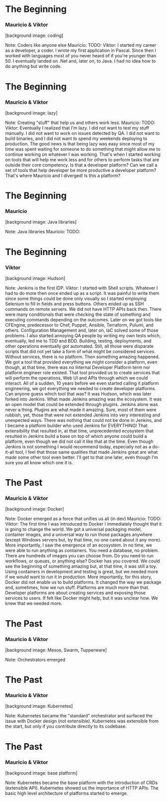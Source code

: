 # The Beginning

### Mauricio & Viktor

[background image: coding]

Note:
Coders like anyone else
Mauricio: TODO:
Viktor: I started my career as a developer, a coder. I wrote my first application in Pascal. Since then I worked with languages most of you never heard of if you're younger than 50. I eventually landed on .Net and, later on, to Java. I had no idea how to do anything but write code.


# The Beginning

### Mauricio & Viktor

[background image: lazy]

Note:
Creating "stuff" that help us and others work less.
Mauricio: TODO:
Viktor: Eventually I realized that I'm lazy. I did not want to test my stuff manually. I did not want to work on issues detected by QA. I did not want to build binaries, and I did not want to spend my weekends deploying to production. The good news is that being lazy was easy since most of my time was spent waiting for someone to do something that might allow me to continue working on whatever I was working. That's when I started working on tools that will help me work less and for others to perform tasks that are outside their core competency.
Is that a developer platform? Can we call a set of tools that help developer be more productive a developer platform?
That's where Mauricio and I diverged!
Is this a platform?


# The Beginning

### Mauricio

[background image: Java libraries]

Note:
Java libraries
Mauricio: TODO:


# The Beginning

### Viktor

[background image: Hudson]

Note:
Jenkins is the first IDP.
Viktor: I started with Shell scripts. Whatever I had to do more then once ended up as a script. It was painful to write them since some things could be done only visually so I started employing Selenium to fill in fields and press buttons. Others ended up as SSH commands on remote servers. We did not have HTTP APIs back then.
There were many conditionals that were checking the state of something and executing commands depending on the outcomes. Later on we got tools like CFEngine, predecessor to Chef, Puppet, Ansible, Terraform, Pulumi, and others. Configuration Management and, later on, IaC solved some of those problems.
I also started annoying QA people by writing my own tests which, eventually, led me to TDD and BDD.
Building, testing, deployments, and other operations eventually got automated.
Still, all those were disparate scripts that did not yet take a form of what might be considered services. Without services, there is no platform.
Then something amazing happened. We got a tool that provided everything we might consider a platform, even though, at that time, there was no Internal Developer Platform term nor platform engineer role existed.
That tool provided us to create services that will perform the operations, Web UI and APIs through which we could interact. All of a sudden, 10 years before we even started calling it platform engineering, we got everything we needed to create developer platforms.
Can anyone guess which tool that was?
It was Hudson, which was later forked into Jenkins.
What made Jenkins amazing was the ecosystem. It was an open model that could be extended through plugins. Jenkins alone was never a thing. Plugins are what made it amazing. Sure, most of them were rubbish, yet, those that were not extended Jenkins into very interesting and unexpected ways. There was nothing that could not be done in Jenkins, and I became a platform builder who used Jenkins for EVERYTHING!
That extensibility that resulted in, at that time, unprecedented ecosystem that resulted in Jenkins build a base on top of which anyone could build a platform, even though we did not call it like that at the time. Even though Jenkins is not something I would recommend today, especially not as a do-it-all tool, I feel that those same qualities that made Jenkins great are what made some other tool even better. I'll get to that one later, even though I'm sure you all know which one it is.


# The Past

### Mauricio & Viktor

[background image: Docker]

Note:
Docker emerged as a force that unifies us all (in dev)
Mauricio: TODO:
Viktor: The first time I was introduced to Docker I immediately thought that it is going to change the world. We got a universal packaging model, container images, and a universal way to run those packages anywhere (except Windows servers but, by that time, no one cared about it any more). More importantly, I saw the emergence of an ecosystem. In no time, we were able to run anything as containers. You need a database, no problem. There are hundreds of images you can choose from. Do you need to run workflows, or queues, or anything else? Docker has you covered. We could see the beginning of something amazing but, at that time, it was still a toy. Using containers in development and testing is great, but we needed more if we would want to run it in production. More importantly, for this story, Docker did not enable us to build platforms. It changed the way we package and, sometimes, how we run stuff. Platforms are much more than that. Developer platforms are about creating services and exposing those services to users. If felt like Docker might help, but it was unclear how. We knew that we needed more.


# The Past

### Mauricio & Viktor

[background image: Mesos, Swarm, Tupperware]

Note:
Orchestrators emerged


# The Past

### Mauricio & Viktor

[background image: Kubernetes]

Note:
Kubernetes became the "standard" orchestrator and surfaced the issue with Docker design (not extensible). Kubernetes was extensible from the start, but only if you contribute directly to its codebase.


# The Past

### Mauricio & Viktor

[background image: base platform]

Note:
Kubernetes became the base platform with the introduction of CRDs (extensible API). Kubernetes showed us the importance of HTTP APIs. The basic high level architecture of platforms started to emerge.
